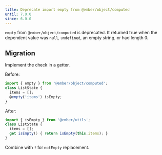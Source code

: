 ```yaml
---
title: Deprecate import empty from @ember/object/computed
until: 7.0.0
since: 6.0.0
---
```


`empty` from `@ember/object/computed` is deprecated. It returned true when the dependent value was `null`, `undefined`, an empty string, or had length 0.

## Migration
Implement the check in a getter.

Before:
```js
import { empty } from '@ember/object/computed';
class ListState {
  items = [];
  @empty('items') isEmpty;
}
```
After:
```js
import { isEmpty } from '@ember/utils';
class ListState {
  items = [];
  get isEmpty() { return isEmpty(this.items); }
}
```
Combine with `!` for `notEmpty` replacement.
